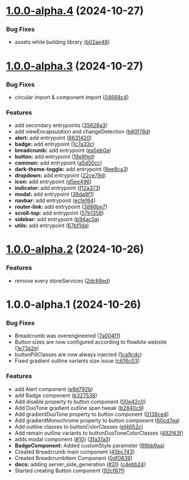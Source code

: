 # [1.0.0-alpha.4](https://github.com/themesberg/flowbite-angular/compare/flowbite-angular@v1.0.0-alpha.3...flowbite-angular@v1.0.0-alpha.4) (2024-10-27)


### Bug Fixes

* assets while building library ([b02ae48](https://github.com/themesberg/flowbite-angular/commit/b02ae483413dadf74ed8ebd012adeacb92972b89))

# [1.0.0-alpha.3](https://github.com/themesberg/flowbite-angular/compare/flowbite-angular@v1.0.0-alpha.2...flowbite-angular@v1.0.0-alpha.3) (2024-10-27)


### Bug Fixes

* circular import & component import ([04668c4](https://github.com/themesberg/flowbite-angular/commit/04668c43e3fbcce8a8807e056d73c4e060120b7c))


### Features

* add secondary entrypoints ([35628a3](https://github.com/themesberg/flowbite-angular/commit/35628a34febca5504614c256d2a58516122d55a0))
* add viewEncapsulation and changeDetection ([b80f78d](https://github.com/themesberg/flowbite-angular/commit/b80f78d3e71215ad6b2e965833f9a66cbf82c44e))
* **alert:** add entrypoint ([8631420](https://github.com/themesberg/flowbite-angular/commit/8631420b479af65a2802f15b593a0e8bf6a7d39d))
* **badge:** add entrypoint ([1c7a33c](https://github.com/themesberg/flowbite-angular/commit/1c7a33c87cb994ca16f8d835e2c8c01f71026a5d))
* **breadcrumb:** add entrypoint ([ea5eb0a](https://github.com/themesberg/flowbite-angular/commit/ea5eb0a5ae7dd3803caca3aae74e50d90d65e8c8))
* **button:** add entrypoint ([19e8fed](https://github.com/themesberg/flowbite-angular/commit/19e8fed79431bdff8f7b0ab3c9801035e56b7277))
* **common:** add entrypoint ([a5d50cc](https://github.com/themesberg/flowbite-angular/commit/a5d50cc61669577ca7ecbaf7581601de182ffee8))
* **dark-theme-toggle:** add entrypoint ([9ee8ca3](https://github.com/themesberg/flowbite-angular/commit/9ee8ca398483de884f0a2910e25f824831a99819))
* **dropdown:** add entrypoint ([22ce79d](https://github.com/themesberg/flowbite-angular/commit/22ce79db0c343767e39052a1a8b8fdfdbaffc5a8))
* **icon:** add entrypoint ([d5ee496](https://github.com/themesberg/flowbite-angular/commit/d5ee4962b60fa40e2bed664eb94c110adef7e97b))
* **indicator:** add entrypoint ([f12a373](https://github.com/themesberg/flowbite-angular/commit/f12a37394e84eb034301346b899513c98ca5c949))
* **modal:** add entrypoint ([36da9f1](https://github.com/themesberg/flowbite-angular/commit/36da9f1ff432bfdbbadc657132f536ef9bb589a4))
* **navbar:** add entrypoint ([ecfef64](https://github.com/themesberg/flowbite-angular/commit/ecfef64744d23491a9540758341e2f338eb207b3))
* **router-link:** add entrypoint ([3886be7](https://github.com/themesberg/flowbite-angular/commit/3886be783876c5a756c07273712d08589fc5051e))
* **scroll-top:** add entrypoint ([57b1358](https://github.com/themesberg/flowbite-angular/commit/57b1358f98de99c085d7560e53d995aa63f23f43))
* **sidebar:** add entrypoint ([b94ac5a](https://github.com/themesberg/flowbite-angular/commit/b94ac5a545d0c034a0dd401a8062575afe612e2c))
* **utils:** add entrypoint ([67bf1da](https://github.com/themesberg/flowbite-angular/commit/67bf1da55a5424be1f2e78b36d4b9dd8f28565a5))

# [1.0.0-alpha.2](https://github.com/themesberg/flowbite-angular/compare/flowbite-angular@v1.0.0-alpha.1...flowbite-angular@v1.0.0-alpha.2) (2024-10-26)


### Features

* remove every storeServices ([2dc68ed](https://github.com/themesberg/flowbite-angular/commit/2dc68edbe8c738caaee2435203b8fdab0920035b))

# 1.0.0-alpha.1 (2024-10-26)


### Bug Fixes

* Breadcrumb was overengineered ([7a004f1](https://github.com/themesberg/flowbite-angular//commit/7a004f11aca4f8d4d6c51833bc0327284b8da827))
* Button sizes are now configured according to flowbite website ([1e73a2e](https://github.com/themesberg/flowbite-angular//commit/1e73a2ed044cb604965377ba5d7d4f866306ca5d))
* buttonPillClasses are now always injected ([1ca9cdc](https://github.com/themesberg/flowbite-angular//commit/1ca9cdc09ce6f258d69689861e9fcc42115b0b95))
* Fixed gradient outline variants size issue ([c616c03](https://github.com/themesberg/flowbite-angular//commit/c616c037a1cda11b06adfcfcd9c3f0209ffeb9d7))


### Features

* add Alert component ([e9d792b](https://github.com/themesberg/flowbite-angular//commit/e9d792b4f4785052108e6ad6e3467c58d3a1d978))
* add Badge component ([b327538](https://github.com/themesberg/flowbite-angular//commit/b3275389d40c62003afff8dc9818b16664d4a618))
* Add disable property to button component ([00e42c0](https://github.com/themesberg/flowbite-angular//commit/00e42c05ff81f83e7ad61fb6a9a70aebf504f1ba))
* Add DuoTone gradient outline span tweak ([b2840c9](https://github.com/themesberg/flowbite-angular//commit/b2840c947e340a020eb4136f5d0342ebc3d6e099))
* Add gradientDuoTone property to button component ([0138ce4](https://github.com/themesberg/flowbite-angular//commit/0138ce408ec101e5da6ba4305d2e1107c0b07a78))
* Add gradientMonochrome property to button component ([60cd7ea](https://github.com/themesberg/flowbite-angular//commit/60cd7ea619c605271093436f2367510e318cf6d2))
* Add outline classes to buttonColorClasses ([ef4652c](https://github.com/themesberg/flowbite-angular//commit/ef4652c9f8111bc9ddf3d7416a120fc525cf8c5c))
* Add remain outline variants to buttonDuoToneColorClasses ([492f43f](https://github.com/themesberg/flowbite-angular//commit/492f43f3a546a94fa1cbb0b1008cafd99ec90458))
* adds modal component ([#10](https://github.com/themesberg/flowbite-angular//issues/10)) ([3fa31a3](https://github.com/themesberg/flowbite-angular//commit/3fa31a3808100825c7952b9126190fe487cd71c0))
* **BadgeComponent:** Added customStyle parameter ([89bb9aa](https://github.com/themesberg/flowbite-angular//commit/89bb9aa3189442cd8e826084a35f03069201928c))
* Created Breadcrumb main component ([45bc743](https://github.com/themesberg/flowbite-angular//commit/45bc74324ce8f157df5dc710451502d4875f626b))
* Created BreadcrumbItem Component ([0df0839](https://github.com/themesberg/flowbite-angular//commit/0df083920b320d07cc8da4ee0d89a3e1c0711772))
* **docs:** adding server_side_generation ([#31](https://github.com/themesberg/flowbite-angular//issues/31)) ([c4ebb24](https://github.com/themesberg/flowbite-angular//commit/c4ebb24e18aca55f187c107ea16c165a4924d01f))
* Started creating Button component ([92cf87f](https://github.com/themesberg/flowbite-angular//commit/92cf87f52435cfd69f961eba635ab4c4b982949e))
